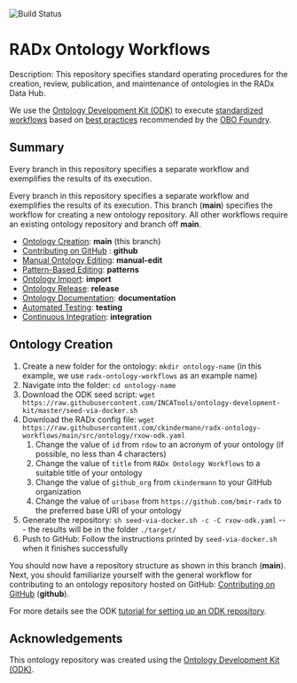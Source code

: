 
![Build Status](https://github.com/ckindermann/radx-ontology-workflows/actions/workflows/qc.yml/badge.svg)
# RADx Ontology Workflows

Description: This repository specifies standard operating procedures for the creation, review, publication, and maintenance of ontologies in the RADx Data Hub.

We use the [Ontology Development Kit (ODK)](https://github.com/INCATools/ontology-development-kit) to execute [standardized workflows](https://doi.org/10.1093/database/baac087) based on [best practices](https://obofoundry.org/principles/fp-000-summary.html) recommended by the [OBO Foundry](https://obofoundry.org/).

## Summary  

Every branch in this repository specifies a separate workflow and exemplifies the results of its execution.

Every branch in this repository specifies a separate workflow and exemplifies the results of its execution.
This branch (**main**) specifies the workflow for creating a new ontology repository.
All other workflows require an existing ontology repository and branch off **main**.

- [Ontology Creation](https://github.com/ckindermann/radx-ontology-workflows?tab=readme-ov-file#ontology-creation): **main** (this branch) 
- [Contributing on GitHub](https://github.com/ckindermann/radx-ontology-workflows/tree/github) : **github**
- [Manual Ontology Editing](https://github.com/ckindermann/radx-ontology-workflows/tree/edit): **manual-edit** 
- [Pattern-Based Editing](https://github.com/ckindermann/radx-ontology-workflows/tree/patterns): **patterns**
- [Ontology Import](https://github.com/ckindermann/radx-ontology-workflows/tree/import): **import**
- [Ontology Release](https://github.com/ckindermann/radx-ontology-workflows/tree/release): **release**
- [Ontology Documentation](https://github.com/ckindermann/radx-ontology-workflows/tree/documentation): **documentation**
- [Automated Testing](https://github.com/ckindermann/radx-ontology-workflows/tree/testing): **testing**
- [Continuous Integration](https://github.com/ckindermann/radx-ontology-workflows/tree/integration): **integration**


## Ontology Creation

1. Create a new folder for the ontology: `mkdir ontology-name` (in this example, we use `radx-ontology-workflows` as an example name)
2. Navigate into the folder: `cd ontology-name`
3. Download the ODK seed script: `wget https://raw.githubusercontent.com/INCATools/ontology-development-kit/master/seed-via-docker.sh`
4. Download the RADx config file: `wget https://raw.githubusercontent.com/ckindermann/radx-ontology-workflows/main/src/ontology/rxow-odk.yaml`
    1. Change the value of `id` from `rdow` to an acronym of your ontology (if possible, no less than 4 characters)
    2. Change the value of `title` from `RADx Ontology Workflows` to a suitable title of your ontology
    3. Change the value of `github_org` from `ckindermann` to your GitHub organization
    4. Change the value of `uribase` from `https://github.com/bmir-radx` to the preferred base URI of your ontology
5. Generate the repository: `sh seed-via-docker.sh -c -C rxow-odk.yaml` --- the results will be in the folder `./target/`
6. Push to GitHub: Follow the instructions printed by `seed-via-docker.sh` when it finishes successfully

You should now have a repository structure as shown in this branch (**main**).
Next, you should familiarize yourself with the general workflow for contributing to an ontology repository hosted on GitHub: [Contributing on GitHub](todo.fix.me) (**github**).

For more details see the ODK [tutorial for setting up an ODK repository](https://oboacademy.github.io/obook/tutorial/setting-up-project-odk/).

## Acknowledgements

This ontology repository was created using the [Ontology Development Kit (ODK)](https://github.com/INCATools/ontology-development-kit).
